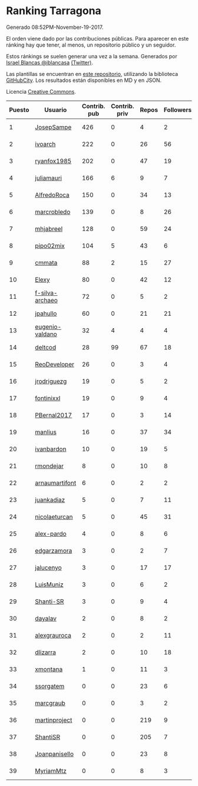 # Ranking Tarragona

Generado 08:52PM-November-19-2017.

El orden viene dado por las contribuciones públicas. Para aparecer en este ránking hay que tener, al menos, un repositorio público y un seguidor.

Estos ránkings se suelen generar una vez a la semana. Generados por [Israel Blancas @iblancasa](https://github.com/iblancasa/) [(Twitter)](https://twitter.com/iblancasa).

Las plantillas se encuentran en [este repositorio](https://github.com/iblancasa/GH-Spanish-Ranking), utilizando la biblioteca [GitHubCity](https://github.com/iblancasa/GitHubCity). Los resultados están disponibles en MD y en JSON.

Licencia [Creative Commons](https://creativecommons.org/licenses/by/4.0/).

| Puesto   |  Usuario  | Contrib. pub | Contrib. priv |Repos| Followers | Desde |  Avatar  |
|----------|-----------|--------------|---------------|-----|-----------|-------|----------|
|1|[JosepSampe](https://github.com/JosepSampe)|426|0|4|2|2015-01-08|![JosepSampe](https://avatars0.githubusercontent.com/u/10448186)|
|2|[ivoarch](https://github.com/ivoarch)|222|0|26|56|2011-03-18|![ivoarch](https://avatars3.githubusercontent.com/u/677124)|
|3|[ryanfox1985](https://github.com/ryanfox1985)|202|0|47|19|2011-10-26|![ryanfox1985](https://avatars2.githubusercontent.com/u/1152728)|
|4|[juliamauri](https://github.com/juliamauri)|166|6|9|7|2013-11-28|![juliamauri](https://avatars0.githubusercontent.com/u/6062402)|
|5|[AlfredoRoca](https://github.com/AlfredoRoca)|150|0|34|13|2014-08-15|![AlfredoRoca](https://avatars2.githubusercontent.com/u/8455554)|
|6|[marcrobledo](https://github.com/marcrobledo)|139|0|8|26|2015-09-19|![marcrobledo](https://avatars0.githubusercontent.com/u/14358263)|
|7|[mhjabreel](https://github.com/mhjabreel)|128|0|59|24|2014-10-08|![mhjabreel](https://avatars1.githubusercontent.com/u/9088025)|
|8|[pipo02mix](https://github.com/pipo02mix)|104|5|43|6|2011-07-03|![pipo02mix](https://avatars2.githubusercontent.com/u/892157)|
|9|[cmmata](https://github.com/cmmata)|88|2|15|27|2013-04-22|![cmmata](https://avatars1.githubusercontent.com/u/4223148)|
|10|[Elexy](https://github.com/Elexy)|80|0|42|12|2010-10-14|![Elexy](https://avatars2.githubusercontent.com/u/439063)|
|11|[f-silva-archaeo](https://github.com/f-silva-archaeo)|72|0|5|2|2016-05-04|![f-silva-archaeo](https://avatars3.githubusercontent.com/u/19189330)|
|12|[jpahullo](https://github.com/jpahullo)|60|0|21|21|2012-07-26|![jpahullo](https://avatars3.githubusercontent.com/u/2048296)|
|13|[eugenio-valdano](https://github.com/eugenio-valdano)|32|4|4|4|2014-03-12|![eugenio-valdano](https://avatars2.githubusercontent.com/u/6929185)|
|14|[deltcod](https://github.com/deltcod)|28|99|67|18|2015-09-22|![deltcod](https://avatars1.githubusercontent.com/u/14791993)|
|15|[ReoDeveloper](https://github.com/ReoDeveloper)|26|0|3|4|2013-01-20|![ReoDeveloper](https://avatars2.githubusercontent.com/u/3322211)|
|16|[jrodriguezg](https://github.com/jrodriguezg)|19|0|5|2|2013-02-05|![jrodriguezg](https://avatars1.githubusercontent.com/u/3486118)|
|17|[fontinixxl](https://github.com/fontinixxl)|19|0|9|4|2013-07-24|![fontinixxl](https://avatars0.githubusercontent.com/u/5080665)|
|18|[PBernal2017](https://github.com/PBernal2017)|17|0|3|14|2017-02-23|![PBernal2017](https://avatars0.githubusercontent.com/u/25979373)|
|19|[manlius](https://github.com/manlius)|16|0|37|34|2013-11-18|![manlius](https://avatars1.githubusercontent.com/u/5968066)|
|20|[ivanbardon](https://github.com/ivanbardon)|10|0|19|5|2013-10-30|![ivanbardon](https://avatars3.githubusercontent.com/u/5808889)|
|21|[rmondejar](https://github.com/rmondejar)|8|0|10|8|2008-06-20|![rmondejar](https://avatars1.githubusercontent.com/u/14419)|
|22|[arnaumartifont](https://github.com/arnaumartifont)|6|0|2|2|2014-11-07|![arnaumartifont](https://avatars1.githubusercontent.com/u/9613200)|
|23|[juankadiaz](https://github.com/juankadiaz)|5|0|7|11|2013-10-04|![juankadiaz](https://avatars2.githubusercontent.com/u/5609996)|
|24|[nicolaeturcan](https://github.com/nicolaeturcan)|5|0|45|31|2014-04-10|![nicolaeturcan](https://avatars3.githubusercontent.com/u/7248811)|
|25|[alex-pardo](https://github.com/alex-pardo)|4|0|8|6|2012-09-19|![alex-pardo](https://avatars0.githubusercontent.com/u/2378470)|
|26|[edgarzamora](https://github.com/edgarzamora)|3|0|2|7|2013-05-02|![edgarzamora](https://avatars3.githubusercontent.com/u/4320475)|
|27|[jalucenyo](https://github.com/jalucenyo)|3|0|17|17|2012-04-06|![jalucenyo](https://avatars1.githubusercontent.com/u/1618926)|
|28|[LuisMuniz](https://github.com/LuisMuniz)|3|0|6|2|2014-07-18|![LuisMuniz](https://avatars0.githubusercontent.com/u/8201284)|
|29|[Shanti-SR](https://github.com/Shanti-SR)|3|0|9|4|2014-11-12|![Shanti-SR](https://avatars0.githubusercontent.com/u/9694646)|
|30|[dayalav](https://github.com/dayalav)|2|0|8|2|2013-06-10|![dayalav](https://avatars2.githubusercontent.com/u/4660940)|
|31|[alexgrauroca](https://github.com/alexgrauroca)|2|0|2|11|2013-07-31|![alexgrauroca](https://avatars3.githubusercontent.com/u/5131860)|
|32|[dlizarra](https://github.com/dlizarra)|2|0|10|18|2015-04-12|![dlizarra](https://avatars2.githubusercontent.com/u/11906353)|
|33|[xmontana](https://github.com/xmontana)|1|0|11|3|2011-03-04|![xmontana](https://avatars2.githubusercontent.com/u/650776)|
|34|[ssorgatem](https://github.com/ssorgatem)|0|0|23|6|2009-07-23|![ssorgatem](https://avatars2.githubusercontent.com/u/108138)|
|35|[marcgraub](https://github.com/marcgraub)|0|0|3|2|2012-10-02|![marcgraub](https://avatars3.githubusercontent.com/u/2468006)|
|36|[martinproject](https://github.com/martinproject)|0|0|219|9|2008-06-13|![martinproject](https://avatars0.githubusercontent.com/u/13601)|
|37|[ShantiSR](https://github.com/ShantiSR)|0|0|205|7|2013-01-16|![ShantiSR](https://avatars3.githubusercontent.com/u/3288528)|
|38|[Joanpanisello](https://github.com/Joanpanisello)|0|0|23|8|2013-09-20|![Joanpanisello](https://avatars1.githubusercontent.com/u/5502417)|
|39|[MyriamMtz](https://github.com/MyriamMtz)|0|0|8|3|2013-11-25|![MyriamMtz](https://avatars3.githubusercontent.com/u/6032560)|
